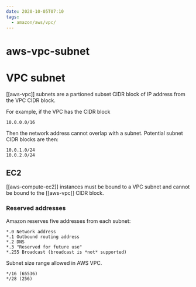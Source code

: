 ```yaml
---
date: 2020-10-05T07:10
tags:
  - amazon/aws/vpc/
---
```


# aws-vpc-subnet
# VPC subnet

[[aws-vpc]] subnets are a partioned subset CIDR block of
IP address from the VPC CIDR block.


For example, if the VPC has the CIDR block
```
10.0.0.0/16
```
Then the network address cannot overlap with a subnet.
Potential subnet CIDR blocks are then:
```
10.0.1.0/24
10.0.2.0/24
```

## EC2

[[aws-compute-ec2]] instances must be bound to a VPC subnet
and cannot be bound to the [[aws-vpc]] CIDR block.


### Reserved addresses
Amazon reserves five addresses from each subnet:
```
*.0 Network address
*.1 Outbound routing address
*.2 DNS
*.3 "Reserved for future use"
*.255 Broadcast (broadcast is *not* supported)
```


Subnet size range allowed in AWS VPC. 
```
*/16 (65536) 
*/28 (256)
```

